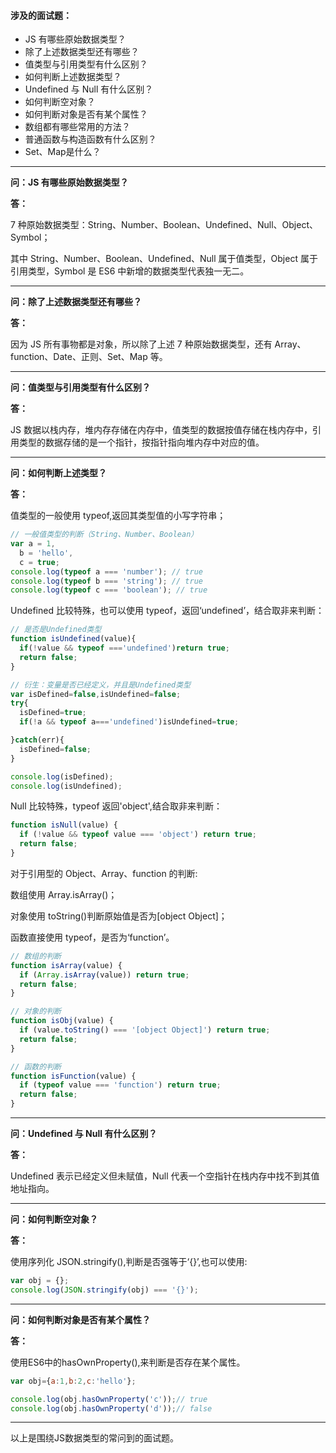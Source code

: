 #### 涉及的面试题：

- JS 有哪些原始数据类型？
- 除了上述数据类型还有哪些？
- 值类型与引用类型有什么区别？
- 如何判断上述数据类型？
- Undefined 与 Null 有什么区别？
- 如何判断空对象？
- 如何判断对象是否有某个属性？
- 数组都有哪些常用的方法？
- 普通函数与构造函数有什么区别？
- Set、Map是什么？

---

**问：JS 有哪些原始数据类型？**

**答：**

7 种原始数据类型：String、Number、Boolean、Undefined、Null、Object、Symbol；

其中 String、Number、Boolean、Undefined、Null 属于值类型，Object 属于引用类型，Symbol 是 ES6 中新增的数据类型代表独一无二。

---

**问：除了上述数据类型还有哪些？**

**答：**

因为 JS 所有事物都是对象，所以除了上述 7 种原始数据类型，还有 Array、function、Date、正则、Set、Map 等。

---

**问：值类型与引用类型有什么区别？**

**答：**

JS 数据以栈内存，堆内存存储在内存中，值类型的数据按值存储在栈内存中，引用类型的数据存储的是一个指针，按指针指向堆内存中对应的值。

---

**问：如何判断上述类型？**

**答：**

值类型的一般使用 typeof,返回其类型值的小写字符串；

```javascript
// 一般值类型的判断（String、Number、Boolean）
var a = 1,
  b = 'hello',
  c = true;
console.log(typeof a === 'number'); // true
console.log(typeof b === 'string'); // true
console.log(typeof c === 'boolean'); // true
```

Undefined 比较特殊，也可以使用 typeof，返回‘undefined’，结合取非来判断：

```javascript
// 是否是Undefined类型
function isUndefined(value){
  if(!value && typeof ==='undefined')return true;
  return false;
}

// 衍生：变量是否已经定义，并且是Undefined类型
var isDefined=false,isUndefined=false;
try{
  isDefined=true;
  if(!a && typeof a==='undefined')isUndefined=true;

}catch(err){
  isDefined=false;
}

console.log(isDefined);
console.log(isUndefined);
```

Null 比较特殊，typeof 返回'object',结合取非来判断：

```javascript
function isNull(value) {
  if (!value && typeof value === 'object') return true;
  return false;
}
```

对于引用型的 Object、Array、function 的判断:

数组使用 Array.isArray()；

对象使用 toString()判断原始值是否为[object Object]；

函数直接使用 typeof，是否为‘function’。

```javascript
// 数组的判断
function isArray(value) {
  if (Array.isArray(value)) return true;
  return false;
}

// 对象的判断
function isObj(value) {
  if (value.toString() === '[object Object]') return true;
  return false;
}

// 函数的判断
function isFunction(value) {
  if (typeof value === 'function') return true;
  return false;
}
```

---



**问：Undefined 与 Null 有什么区别？**

**答：**

Undefined 表示已经定义但未赋值，Null 代表一个空指针在栈内存中找不到其值地址指向。

---



**问：如何判断空对象？**

**答：**

使用序列化 JSON.stringify(),判断是否强等于‘{}’,也可以使用:

```javascript
var obj = {};
console.log(JSON.stringify(obj) === '{}');
```

---



**问：如何判断对象是否有某个属性？**

**答：**

使用ES6中的hasOwnProperty(),来判断是否存在某个属性。

```javascript
var obj={a:1,b:2,c:'hello'};

console.log(obj.hasOwnProperty('c'));// true
console.log(obj.hasOwnProperty('d'));// false
```

---











以上是围绕JS数据类型的常问到的面试题。





